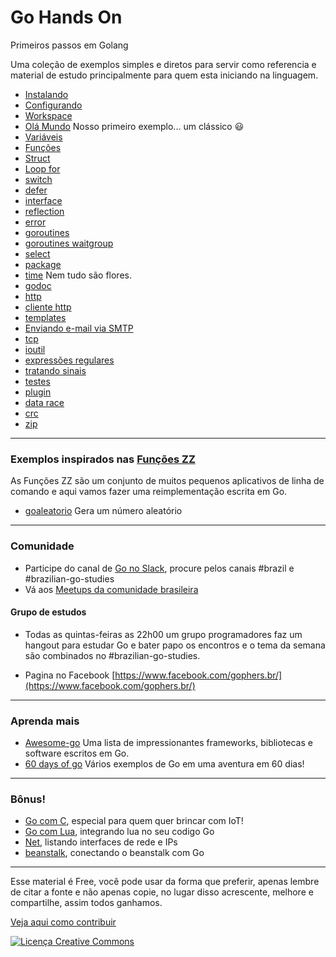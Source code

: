 # Go Hands On

Primeiros passos em Golang

Uma coleção de exemplos simples e diretos para servir como referencia e material de estudo principalmente para quem esta iniciando na linguagem.

- [Instalando](instalando.md)
- [Configurando](configurando.md)
- [Workspace](workspace.md)
- [Olá Mundo](./ola_mundo/) Nosso primeiro exemplo... um clássico :smiley:
- [Variáveis](./variaveis/)
- [Funções](./funcoes/)
- [Struct](./struct/)
- [Loop for](./for/)
- [switch](./switch/)
- [defer](./defer/)
- [interface](./interface/)
- [reflection](./reflection/)
- [error](./error/)
- [goroutines](./goroutines/)
- [goroutines waitgroup](./goroutines_waitgroup/)
- [select](./select/)
- [package](./package/)
- [time](./time/) Nem tudo são flores.
- [godoc](./godoc/)
- [http](./http/)
- [cliente http](./http_get/)
- [templates](./http_templates/)
- [Enviando e-mail via SMTP](./smtp/)
- [tcp](./tcp/)
- [ioutil](./ioutil/)
- [expressões regulares](./regexp/)
- [tratando sinais](./signals/)
- [testes](./testing/)
- [plugin](./plugin/)
- [data race](./data-race/)
- [crc](./crc/)
- [zip](./zip/)

---
### Exemplos inspirados nas [Funções ZZ](http://funcoeszz.net)

As Funções ZZ são um conjunto de muitos pequenos aplicativos de linha de comando e aqui vamos fazer uma reimplementação escrita em Go.

- [goaleatorio](./goaleatorio) Gera um número aleatório

---
### Comunidade

- Participe do canal de [Go no Slack](https://invite.slack.golangbridge.org), procure pelos canais #brazil e #brazilian-go-studies
- Vá aos [Meetups da comunidade brasileira](https://www.meetup.com/pt-BR/golangbr/)

#### Grupo de estudos
- Todas as quintas-feiras as 22h00 um grupo programadores faz um hangout para estudar Go e bater papo os encontros e o tema da semana são combinados no #brazilian-go-studies.

- Pagina no Facebook [https://www.facebook.com/gophers.br/](https://www.facebook.com/gophers.br/)

---
### Aprenda mais
- [Awesome-go](https://github.com/avelino/awesome-go) Uma lista de impressionantes frameworks, bibliotecas e software escritos em Go.
- [60 days of go](https://github.com/cassiobotaro/60-days-of-go) Vários exemplos de Go em uma aventura em 60 dias!

---
### Bônus!
- [Go com C](./go_com_c/), especial para quem quer brincar com IoT!
- [Go com Lua](./lua/), integrando lua no seu codigo Go
- [Net](./net/), listando interfaces de rede e IPs
- [beanstalk](./beanstalk/), conectando o beanstalk com Go

---
Esse material é Free, você pode usar da forma que preferir, apenas lembre de citar a fonte e não apenas copie, no lugar disso acrescente, melhore e compartilhe, assim todos ganhamos.

[Veja aqui como contribuir](CONTRIBUTING.md)

<a rel="license" href="http://creativecommons.org/licenses/by-sa/4.0/"><img alt="Licença Creative Commons" style="border-width:0" src="https://i.creativecommons.org/l/by-sa/4.0/88x31.png" /></a>
